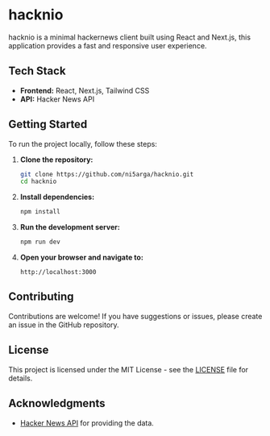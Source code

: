 

# hacknio

hacknio is a minimal hackernews client built using React and Next.js, this application provides a fast and responsive user experience.

## Tech Stack

- **Frontend:** React, Next.js, Tailwind CSS
- **API:** Hacker News API

## Getting Started

To run the project locally, follow these steps:

1. **Clone the repository:**
   ```bash
   git clone https://github.com/ni5arga/hacknio.git
   cd hacknio
   ```

2. **Install dependencies:**
   ```bash
   npm install
   ```

3. **Run the development server:**
   ```bash
   npm run dev
   ```

4. **Open your browser and navigate to:**
   ```
   http://localhost:3000
   ```


## Contributing

Contributions are welcome! If you have suggestions or issues, please create an issue in the GitHub repository.

## License

This project is licensed under the MIT License - see the [LICENSE](LICENSE) file for details.

## Acknowledgments

- [Hacker News API](https://github.com/HackerNews/API) for providing the data.

